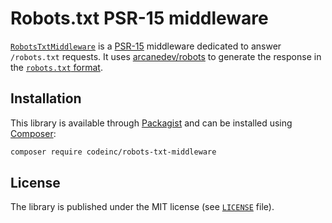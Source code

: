 # Robots.txt PSR-15 middleware 

[`RobotsTxtMiddleware`](src/RobotsTxtMiddleware.php) is a [PSR-15](https://www.php-fig.org/psr/psr-15/) middleware dedicated to answer `/robots.txt` requests. It uses [arcanedev/robots](https://github.com/ARCANEDEV/Robots) to generate the response in the [`robots.txt` format](https://developers.google.com/search/reference/robots_txt).


## Installation

This library is available through [Packagist](https://packagist.org/packages/codeinc/robots-txt-middleware) and can be installed using [Composer](https://getcomposer.org/): 

```bash
composer require codeinc/robots-txt-middleware
```

## License

The library is published under the MIT license (see [`LICENSE`](LICENSE) file).